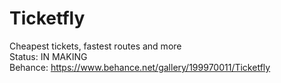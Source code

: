 # Ticketfly
Cheapest tickets, fastest routes and more <br>
Status: IN MAKING <br>
Behance: https://www.behance.net/gallery/199970011/Ticketfly <br>
